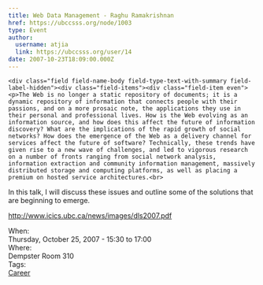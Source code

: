 ```yaml
---
title: Web Data Management - Raghu Ramakrishnan 
href: https://ubccsss.org/node/1003
type: Event
author:
  username: atjia
  link: https://ubccsss.org/user/14
date: 2007-10-23T18:09:00.000Z
---
```



    <div class="field field-name-body field-type-text-with-summary field-label-hidden"><div class="field-items"><div class="field-item even"><p>The Web is no longer a static repository of documents; it is a dynamic repository of information that connects people with their passions, and on a more prosaic note, the applications they use in their personal and professional lives. How is the Web evolving as an information source, and how does this affect the future of information discovery? What are the implications of the rapid growth of social networks? How does the emergence of the Web as a delivery channel for services affect the future of software? Technically, these trends have given rise to a new wave of challenges, and led to vigorous research on a number of fronts ranging from social network analysis, information extraction and community information management, massively distributed storage and computing platforms, as well as placing a premium on hosted service architectures.<br>
In this talk, I will discuss these issues and outline some of the solutions that are beginning to emerge.</p>
<p><a href="http://www.icics.ubc.ca/news/images/dls2007.pdf">http://www.icics.ubc.ca/news/images/dls2007.pdf</a></p>
</div></div></div><div class="field field-name-field-dates field-type-datetime field-label-above"><div class="field-label">When:&#xA0;</div><div class="field-items"><div class="field-item even"><span class="date-display-single">Thursday, October 25, 2007 - <span class="date-display-range"><span class="date-display-start">15:30</span> to <span class="date-display-end">17:00</span></span></span></div></div></div><div class="field field-name-field-location field-type-text field-label-above"><div class="field-label">Where:&#xA0;</div><div class="field-items"><div class="field-item even">Dempster Room 310</div></div></div>    <footer>
    <div class="field field-name-field-tags field-type-taxonomy-term-reference field-label-above"><div class="field-label">Tags:&#xA0;</div><div class="field-items"><div class="field-item even"><a href="/career">Career</a></div></div></div>      </footer>
    